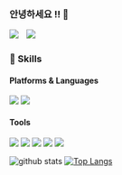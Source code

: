 ### 안녕하세요 !! 👋

<!--
**injunock/injunock** is a ✨ _special_ ✨ repository because its `README.md` (this file) appears on your GitHub profile.

Here are some ideas to get you started:

- 🔭 I’m currently working on ...
- 🌱 I’m currently learning ...
- 👯 I’m looking to collaborate on ...
- 🤔 I’m looking for help with ...
- 💬 Ask me about ...
- 📫 How to reach me: ...
- 😄 Pronouns: ...
- ⚡ Fun fact: ...
-->

<p>
      <a href="mailto:injunock@naver.com" target="_blank"><img src="https://img.shields.io/badge/injunock@naver.com-00cc00?style=flat-square&logo=Naver&logoColor=white"/></a>
    <a href="https://instagram.com/ockkkk91">
    <img 
        src="http://img.shields.io/badge/-Instagram-black?style=flat&logo=Instagram&link=https://instagram.com/alpox.dev/"
        style="height : auto; margin-left : 10px; margin-right : 10px;"/>
    </a>
    
</p>

### 💪 Skills
#### Platforms & Languages

<p>
  <img src="https://img.shields.io/badge/-ios-black?style=flat-square&logo=Apple&logoColor=white"/>
  <img src="https://img.shields.io/badge/Swift-FA7343?style=flat-square&logo=Swift&logoColor=white"/>
</p>

#### Tools
<p>
 <img src="https://img.shields.io/badge/SwiftUI-blue?style=flat-square&logo=Swift&logoColor=white"/>
 <img src="https://img.shields.io/badge/Firebase-FFCA28?style=flat-square&logo=Firebase&logoColor=black"/>
 <img src="https://img.shields.io/badge/Realm-39477F?style=flat-square&logo=Realm&logoColor=white"/>
 <img src="https://img.shields.io/badge/Git-F05032?style=flat-square&logo=Git&logoColor=white"/>
 <img src="https://img.shields.io/badge/RIBs-000000?style=flat-square"/>
</p>

<!--
**ockinjun/ockinjun** is a ✨ _special_ ✨ repository because its `README.md` (this file) appears on your GitHub profile.

Here are some ideas to get you started:

- 🔭 I’m currently working on ...
- 🌱 I’m currently learning ...
- 👯 I’m looking to collaborate on ...
- 🤔 I’m looking for help with ...
- 💬 Ask me about ...
- 📫 How to reach me: ...
- 😄 Pronouns: ...
- ⚡ Fun fact: ...
-->

![github stats](https://github-readme-stats.vercel.app/api?username=jun7680&show_icons=true&theme=radical)
[![Top Langs](https://github-readme-stats.vercel.app/api/top-langs/?hide=html&username=jun7680&layout=compact)](https://github.com/anuraghazra/github-readme-stats)

